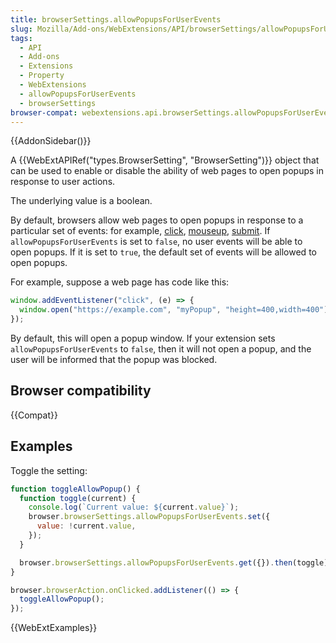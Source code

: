 ```yaml
---
title: browserSettings.allowPopupsForUserEvents
slug: Mozilla/Add-ons/WebExtensions/API/browserSettings/allowPopupsForUserEvents
tags:
  - API
  - Add-ons
  - Extensions
  - Property
  - WebExtensions
  - allowPopupsForUserEvents
  - browserSettings
browser-compat: webextensions.api.browserSettings.allowPopupsForUserEvents
---
```


{{AddonSidebar()}}

A {{WebExtAPIRef("types.BrowserSetting", "BrowserSetting")}} object that can be used to enable or disable the ability of web pages to open popups in response to user actions.

The underlying value is a boolean.

By default, browsers allow web pages to open popups in response to a particular set of events: for example, [click](/en-US/docs/Web/API/Element/click_event), [mouseup](/en-US/docs/Web/API/Element/mouseup_event), [submit](/en-US/docs/Web/API/HTMLFormElement/submit_event). If `allowPopupsForUserEvents` is set to `false`, no user events will be able to open popups. If it is set to `true`, the default set of events will be allowed to open popups.

For example, suppose a web page has code like this:

```js
window.addEventListener("click", (e) => {
  window.open("https://example.com", "myPopup", "height=400,width=400");
});
```

By default, this will open a popup window. If your extension sets `allowPopupsForUserEvents` to `false`, then it will not open a popup, and the user will be informed that the popup was blocked.

## Browser compatibility

{{Compat}}

## Examples

Toggle the setting:

```js
function toggleAllowPopup() {
  function toggle(current) {
    console.log(`Current value: ${current.value}`);
    browser.browserSettings.allowPopupsForUserEvents.set({
      value: !current.value,
    });
  }

  browser.browserSettings.allowPopupsForUserEvents.get({}).then(toggle);
}

browser.browserAction.onClicked.addListener(() => {
  toggleAllowPopup();
});
```

{{WebExtExamples}}
